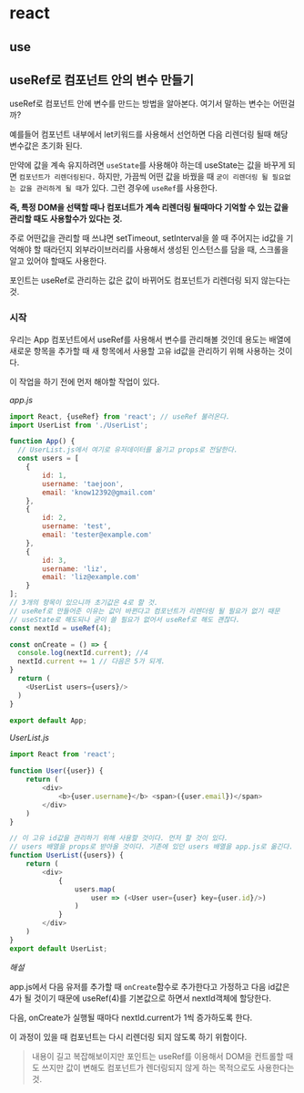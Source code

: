 # react

## use


## useRef로 컴포넌트 안의 변수 만들기

useRef로 컴포넌트 안에 변수를 만드는 방법을 알아본다.
여기서 말하는 변수는 어떤걸까?

예를들어 컴포넌트 내부에서 let키워드를 사용해서 선언하면
다음 리렌더링 될때 해당 변수값은 초기화 된다. 

만약에 값을 계속 유지하려면 `useState`를 사용해야 하는데 useState는 값을 바꾸게 되면 `컴포넌트가 리렌더링된다.` 하지만, 가끔씩 어떤 값을 바꿨을 때 `굳이 리렌더링 될 필요없는 값을 관리하게 될 때`가 있다. 그런 경우에 `useRef`를 사용한다.

**즉, 특정 DOM을 선택할 때나 컴포너트가 계속 리렌더링 될때마다 기억할 수 있는 값을 관리할 때도 사용할수가 있다는 것.**

주로 어떤값을 관리할 때 쓰냐면 setTimeout, setInterval을 쓸 때 주어지는 id값을 기억해야 할 때라던지 외부라이브러리를 사용해서 생성된 인스턴스를 담을 때, 스크롤을 알고 있어야 할때도 사용한다.

포인트는 useRef로 관리하는 값은 값이 바뀌어도 컴포넌트가 리렌더링 되지 않는다는 것.

### 시작

우리는 App 컴포넌트에서 useRef를 사용해서 변수를 관리해볼 것인데 용도는 배열에 새로운 항목을 추가할 때 새 항목에서 사용할 고유 id값을 관리하기 위해 사용하는 것이다.

이 작업을 하기 전에 먼저 해야할 작업이 있다.

*app.js*
```js
import React, {useRef} from 'react'; // useRef 불러온다.
import UserList from './UserList';

function App() {
  // UserList.js에서 여기로 유저데이터를 옮기고 props로 전달한다.
  const users = [
    {
        id: 1,
        username: 'taejoon',
        email: 'know12392@gmail.com'
    },
    {
        id: 2,
        username: 'test',
        email: 'tester@example.com'
    },
    {
        id: 3,
        username: 'liz',
        email: 'liz@example.com'
    }
];
// 3개의 항목이 있으니까 초기값은 4로 할 것.
// useRef로 만들어준 이유는 값이 바뀐다고 컴포넌트가 리렌더링 될 필요가 없기 때문
// useState로 해도되나 굳이 쓸 필요가 없어서 useRef로 해도 괜찮다.
const nextId = useRef(4);

const onCreate = () => {
  console.log(nextId.current); //4
  nextId.current += 1 // 다음은 5가 되게.
}
  return (
    <UserList users={users}/>
  )
}

export default App;
```

*UserList.js*

```js
import React from 'react';

function User({user}) {
    return (
        <div>
            <b>{user.username}</b> <span>({user.email})</span>
        </div>
    )
}

// 이 고유 id값을 관리하기 위해 사용할 것이다. 먼저 할 것이 있다.
// users 배열을 props로 받아올 것이다. 기존에 있던 users 배열을 app.js로 옮긴다.
function UserList({users}) {
    return (
        <div>
            {
                users.map(
                    user => (<User user={user} key={user.id}/>)
                )
            }
        </div>          
    )
}
export default UserList;
```
*해설*

app.js에서 다음 유저를 추가할 때 `onCreate`함수로 추가한다고 가정하고 다음 id값은 4가 될 것이기 때문에 useRef(4)를 기본값으로 하면서 nextId객체에 할당한다.

다음, onCreate가 실행될 때마다 nextId.current가 1씩 증가하도록 한다.

이 과정이 있을 때 컴포넌트는 다시 리렌더링 되지 않도록 하기 위함이다.


> 내용이 길고 복잡해보이지만 포인트는 useRef를 이용해서 DOM을 컨트롤할 때도 쓰지만 값이 변해도 컴포넌트가 렌더링되지 않게 하는 목적으로도 사용한다는 것.